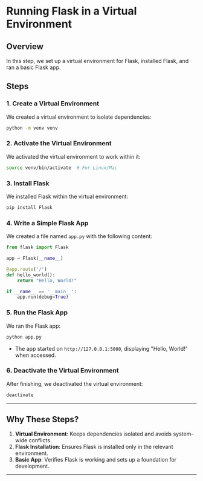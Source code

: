 # Running Flask in a Virtual Environment

## Overview
In this step, we set up a virtual environment for Flask, installed Flask, and ran a basic Flask app.

## Steps

### 1. Create a Virtual Environment
We created a virtual environment to isolate dependencies:
```bash
python -m venv venv
```

### 2. Activate the Virtual Environment
We activated the virtual environment to work within it:
```bash
source venv/bin/activate  # For Linux/Mac
```

### 3. Install Flask
We installed Flask within the virtual environment:
```bash
pip install Flask
```

### 4. Write a Simple Flask App
We created a file named `app.py` with the following content:
```python
from flask import Flask

app = Flask(__name__)

@app.route('/')
def hello_world():
    return "Hello, World!"

if __name__ == '__main__':
    app.run(debug=True)
```

### 5. Run the Flask App
We ran the Flask app:
```bash
python app.py
```

- The app started on `http://127.0.0.1:5000`, displaying "Hello, World!" when accessed.

### 6. Deactivate the Virtual Environment
After finishing, we deactivated the virtual environment:
```bash
deactivate
```

---

## Why These Steps?
1. **Virtual Environment**: Keeps dependencies isolated and avoids system-wide conflicts.
2. **Flask Installation**: Ensures Flask is installed only in the relevant environment.
3. **Basic App**: Verifies Flask is working and sets up a foundation for development.

---
